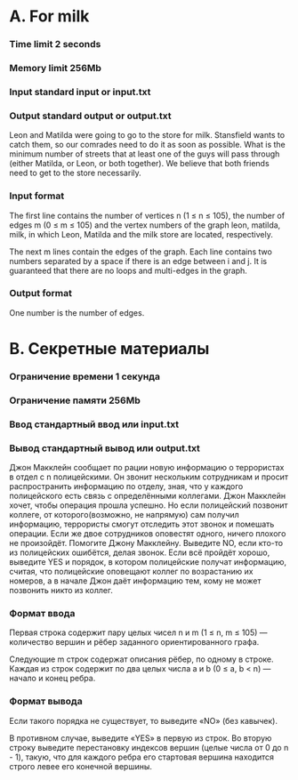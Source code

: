 # A. For milk

### Time limit 2 seconds

### Memory limit 256Mb

### Input standard input or input.txt

### Output standard output or output.txt


Leon and Matilda were going to go to the store for milk. Stansfield wants to catch them, so our comrades need to do it as soon as possible. What is the minimum number of streets that at least one of the guys will pass through (either Matilda, or Leon, or both together). We believe that both friends need to get to the store necessarily.

### Input format
The first line contains the number of vertices n (1 ≤ n ≤ 105), the number of edges m (0 ≤ m ≤ 105) and the vertex numbers of the graph leon, matilda, milk, in which Leon, Matilda and the milk store are located, respectively.

The next m lines contain the edges of the graph. Each line contains two numbers separated by a space if there is an edge between i and j. It is guaranteed that there are no loops and multi-edges in the graph.

### Output format
One number is the number of edges.



# B. Секретные материалы

### Ограничение времени	1 секунда

### Ограничение памяти	256Mb

### Ввод	стандартный ввод или input.txt

### Вывод	стандартный вывод или output.txt

Джон Макклейн сообщает по рации новую информацию о террористах в отдел с n полицейскими. Он звонит нескольким сотрудникам и просит распространить информацию по отделу, зная, что у каждого полицейского есть связь с определёнными коллегами. Джон Макклейн хочет, чтобы операция прошла успешно. Но если полицейский позвонит коллеге, от которого(возможно, не напрямую) сам получил информацию, террористы смогут отследить этот звонок и помешать операции. Если же двое сотрудников оповестят одного, ничего плохого не произойдёт. Помогите Джону Макклейну. Выведите NO, если кто-то из полицейских ошибётся, делая звонок. Если всё пройдёт хорошо, выведите YES и порядок, в котором полицейские получат информацию, считая, что полицейские оповещают коллег по возрастанию их номеров, а в начале Джон даёт информацию тем, кому не может позвонить никто из коллег.

### Формат ввода
Первая строка содержит пару целых чисел n и m (1 ≤ n, m ≤ 105) — количество вершин и рёбер заданного ориентированного графа.

Следующие m строк содержат описания рёбер, по одному в строке. Каждая из строк содержит по два целых числа a и b (0 ≤ a, b < n) — начало и конец ребра.

### Формат вывода
Если такого порядка не существует, то выведите «NO» (без кавычек).

В противном случае, выведите «YES» в первую из строк. Во вторую строку выведите перестановку индексов вершин (целые числа от 0 до n - 1), такую, что для каждого ребра его стартовая вершина находится строго левее его конечной вершины.

